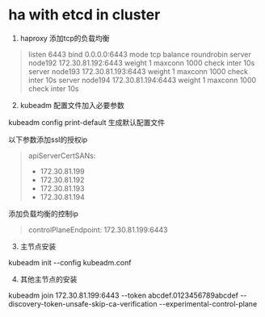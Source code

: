 # ha with etcd in cluster

1. haproxy 添加tcp的负载均衡

>listen 6443
>	bind 0.0.0.0:6443
>       mode tcp
>	balance roundrobin
>	server node192 172.30.81.192:6443  weight 1 maxconn 1000 check inter 10s
>	server node193 172.30.81.193:6443  weight 1 maxconn 1000 check inter 10s
>	server node194 172.30.81.194:6443  weight 1 maxconn 1000 check inter 10s


2. kubeadm 配置文件加入必要参数

kubeadm config print-default 生成默认配置文件

以下参数添加ssl的授权ip

>apiServerCertSANs:
>- 172.30.81.199
>- 172.30.81.192
>- 172.30.81.193
>- 172.30.81.194

添加负载均衡的控制ip

>controlPlaneEndpoint: 172.30.81.199:6443

3. 主节点安装

kubeadm init --config kubeadm.conf 

4. 其他主节点的安装

kubeadm join 172.30.81.199:6443 --token abcdef.0123456789abcdef  --discovery-token-unsafe-skip-ca-verification --experimental-control-plane

